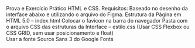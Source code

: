 Prova e Exercício Prático HTML e CSS.
Requisitos:
Baseado no desenho da interface abaixo e utilizando o arquivo do Figma. 
Estrutura da Página em HTML 5.0 – index.html
Colocar o favicon na barra do navegador
Pasta com o arquivo CSS das estruturas da Interface – estilo.css (Usar CSS Flexbox ou CSS GRID, sem usar posicionamento e float)   
Usar a fonte Source Sans 3 do Google Fonts
